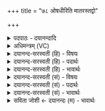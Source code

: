 +++
title = "७८ ओषधीरिति मातरस्तद्वो"

+++
<details><summary>पदपाठः - दयानन्दादि</summary>

ओष॑धीः। इति॑। मा॒त॒रः॒। तत्। वः॒। दे॒वीः॒। उप॑। ब्रु॒वे॒। स॒नेय॑म्। अश्व॑म्। गाम्। वासः॑। आ॒त्मान॑म्। तव॑। पू॒रु॒ष॒। पु॒रु॒षेति॑ पुरुष। ७८।
</details>

<details><summary>अधिमन्त्रम् (VC)</summary>

- चिकित्सुर्देवता
- भिषगृषिः
- अनुष्टुप्
- गान्धारः
</details>

<details><summary>दयानन्द-सरस्वती (हि) - विषयः</summary>

फिर पिता और पुत्र आपस में कैसे वर्त्तें, यह विषय अगले मन्त्र में कहा है ॥
</details>

<details><summary>दयानन्द-सरस्वती (हि) - पदार्थः</summary>

पदार्थान्वयभाषाः -  हे (ओषधीः) ओषधियों के (इति) समान सुखदायक (देवीः) सुन्दर विदुषी स्त्री (मातरः) माता ! मैं पुत्र (वः) तुम को (तत्) श्रेष्ठ पथ्यरूप कर्म्म (उपब्रुवे) समीपस्थित होकर उपदेश करूँ। हे (पूरुष) पुरुषार्थी श्रेष्ठ सन्तान ! मैं माता (तव) तेरे (अश्वम्) घोड़े आदि (गाम्) गौ आदि वा पृथिवी आदि (वासः) वस्त्र आदि वा घर और (आत्मानम्) जीव को निरन्तर (सनेयम्) सेवन करूँ ॥७८ ॥
</details>

<details><summary>दयानन्द-सरस्वती (हि) - भावार्थः</summary>

भावार्थभाषाः -  इस मन्त्र में उपमालङ्कार है। जैसे जौ आदि ओषधी सेवन की हुई शरीरों को पुष्ट करती हैं, वैसे ही माता विद्या, अच्छी शिक्षा और उपदेश से सन्तानों को पुष्ट करें। जो माता का धन है, वह भाग सन्तान का और जो सन्तान का है, वह माता का, ऐसे सब परस्पर प्रीति से वर्त्त कर निरन्तर सुख को बढ़ावें ॥७८ ॥
</details>

<details><summary>दयानन्द-सरस्वती (सं) - विषयः</summary>

पुनः पित्रपत्यानि परस्परं कथं वर्त्तेरन्नित्याह ॥
</details>

<details><summary>दयानन्द-सरस्वती (सं) - पदार्थः</summary>

पदार्थान्वयभाषाः -  हे ओषधीरिति देवीर्मातरोऽहं तनयो वस्तत्पत्थ्यं वच उपब्रुवे। हे पुरुष ! सुसन्तानाऽहं माता तवाश्वं गां वास आत्मानं च सततं सनेयम् ॥७८ ॥
</details>

<details><summary>दयानन्द-सरस्वती (सं) - भावार्थः</summary>

भावार्थभाषाः -  अत्रोपमालङ्कारः। यथा यवादय ओषधयः सेविताः शरीराणि पुष्यन्ति, तथैव जनन्यो विद्यासुशिक्षोपदेशेनाऽपत्यानि सुपोषयेयुः। यन्मातुरैश्वर्यं तद्दायोऽपत्यस्य यदपत्यस्यैतन्मातुरस्ति, एवं सर्वे सुप्रीत्या वर्त्तित्वा परस्परस्य सुखानि सततं वर्धयेयुः ॥७८ ॥
</details>

<details><summary>सविता जोशी ← दयानन्दः (म) - भावार्थः</summary>

भावार्थभाषाः -  या मंत्रात उपमालंकार आहे. जसे जव इत्यादी धान्य व औषधी खाल्ल्याने शरीर पुष्ट होते, तसेच मातेने विद्या, चांगले शिक्षण व उपदेश यांनी संतानांना पुष्ट करावे. जे मातेचे पैतृक धन आहे ते संतानांचे असते व जे संतानाचे असते ते मातेचे होय. अशा प्रकारे सर्वांनी परस्पर प्रेमाने राहून निरंतर सुख वाढवावे.
</details>
